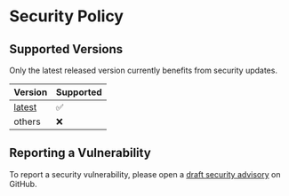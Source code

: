 # Security Policy

## Supported Versions

<!--
Use this section to tell people about which versions of your project are
currently being supported with security updates.
-->

Only the latest released version currently benefits from security updates. 

| Version  | Supported          |
| -------- | ------------------ |
| [latest] | :white_check_mark: |
| others   | :x:                |

## Reporting a Vulnerability

<!--
Use this section to tell people how to report a vulnerability.
Tell them where to go, how often they can expect to get an update on a
reported vulnerability, what to expect if the vulnerability is accepted or
declined, etc.
-->

To report a security vulnerability, please open a [draft security advisory] on GitHub.

[latest]: https://github.com/process-analytics/bpmn-visualization-js/releases/latest
[draft security advisory]: https://github.com/process-analytics/bpmn-visualization-js/security/advisories/new
